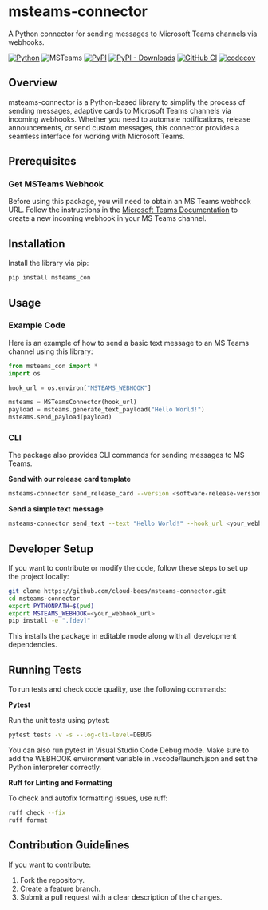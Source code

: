 # msteams-connector
A Python connector for sending messages to Microsoft Teams channels via webhooks.

[![Python](https://img.shields.io/badge/Python-3.10%20%7C%203.11-blue?style=flat&logo=python&logoColor=white)](https://www.python.org/downloads/release/python-3100/)
![MSTeams](https://img.shields.io/badge/Teams-6264A7?style=flat&logo=microsoft-teams&logoColor=white)
[![PyPI](https://img.shields.io/pypi/v/msteams-con?label=pypi%20package)](https://pypi.org/project/msteams-con)
[![PyPI - Downloads](https://img.shields.io/pypi/dm/msteams-con)](https://pypi.org/project/msteams-con)
[![GitHub CI](https://github.com/cloud-bees/msteams-connector/workflows/main.yaml/badge.svg)](https://github.com/cloud-bees/msteams-connector/actions/workflows/main.yaml)
[![codecov](https://codecov.io/github/cloud-bees/msteams-connector/graph/badge.svg?token=77ZAL5T9Q2)](https://codecov.io/github/cloud-bees/msteams-connector)

## Overview

msteams-connector is a Python-based library to simplify the process of sending messages, adaptive cards to Microsoft Teams channels via incoming webhooks. Whether you need to automate notifications, release announcements, or send custom messages, this connector provides a seamless interface for working with Microsoft Teams.

## Prerequisites

### Get MSTeams Webhook

Before using this package, you will need to obtain an MS Teams webhook URL. Follow the instructions in the [Microsoft Teams Documentation](https://learn.microsoft.com/en-us/microsoftteams/platform/webhooks-and-connectors/how-to/add-incoming-webhook?tabs=newteams%2Cdotnet) to create a new incoming webhook in your MS Teams channel.

## Installation

Install the library via pip:
```sh
pip install msteams_con
```


## Usage

### Example Code

Here is an example of how to send a basic text message to an MS Teams channel using this library:
```python
from msteams_con import *
import os

hook_url = os.environ["MSTEAMS_WEBHOOK"]

msteams = MSTeamsConnector(hook_url)
payload = msteams.generate_text_payload("Hello World!")
msteams.send_payload(payload)
```

### CLI

The package also provides CLI commands for sending messages to MS Teams.

**Send with our release card template**
  ```sh
  msteams-connector send_release_card --version <software-release-version> --hook_url <your_webhook_url>
  ```
**Send a simple text message**
  ```sh
  msteams-connector send_text --text "Hello World!" --hook_url <your_webhook_url> 
  ```

## Developer Setup
If you want to contribute or modify the code, follow these steps to set up the project locally:
```sh
git clone https://github.com/cloud-bees/msteams-connector.git
cd msteams-connector
export PYTHONPATH=$(pwd)
export MSTEAMS_WEBHOOK=<your_webhook_url>
pip install -e ".[dev]"
```
This installs the package in editable mode along with all development dependencies.

## Running Tests

To run tests and check code quality, use the following commands:

**Pytest**

Run the unit tests using pytest:
  ```sh
  pytest tests -v -s --log-cli-level=DEBUG
  ```
You can also run pytest in Visual Studio Code Debug mode. Make sure to add the WEBHOOK environment variable in .vscode/launch.json and set the Python interpreter correctly.

**Ruff for Linting and Formatting**

To check and autofix formatting issues, use ruff:
  ```sh
  ruff check --fix
  ruff format
  ```

## Contribution Guidelines

If you want to contribute:

1. Fork the repository.
2. Create a feature branch.
3. Submit a pull request with a clear description of the changes.